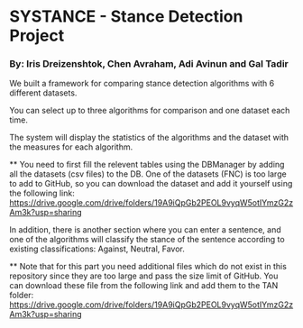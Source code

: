 # SYSTANCE - Stance Detection Project 
### By: Iris Dreizenshtok, Chen Avraham, Adi Avinun and Gal Tadir

We built a framework for comparing stance detection algorithms with 6 different datasets.

You can select up to three algorithms for comparison and one dataset each time.

The system will display the statistics of the algorithms and the dataset with the measures for each algorithm.

** You need to first fill the relevent tables using the DBManager by adding all the datasets (csv files) to the DB. One of the datasets (FNC) is too large to add to GitHub, so you can download the dataset and add it yourself using the following link: https://drive.google.com/drive/folders/19A9iQpGb2PEOL9vyqW5otIYmzG2zAm3k?usp=sharing

In addition, there is another section where you can enter a sentence, 
and one of the algorithms will classify the stance of the sentence according to existing classifications: Against, Neutral, Favor.

** Note that for this part you need additional files which do not exist in this repository since they are too large and pass the size limit of GitHub. 
You can download these file from the following link and add them to the TAN folder: https://drive.google.com/drive/folders/19A9iQpGb2PEOL9vyqW5otIYmzG2zAm3k?usp=sharing



